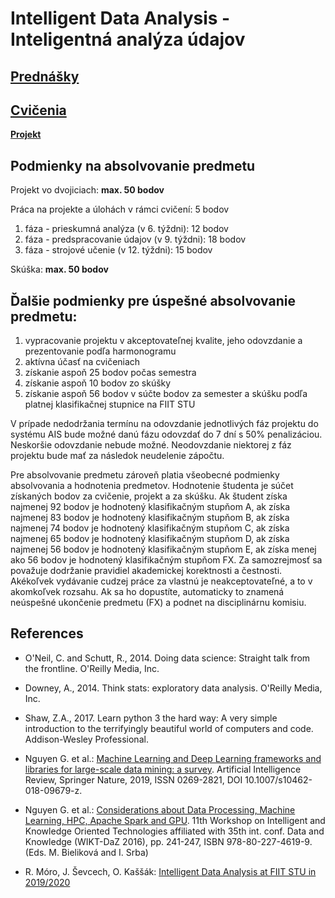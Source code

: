 #  Intelligent Data Analysis - Inteligentná analýza údajov

## [Prednášky](https://github.com/FIIT-IAU/2020-2021/tree/master/prednasky)

## [Cvičenia](https://github.com/FIIT-IAU/2020-2021/tree/master/cvicenia)

   [**Projekt**](https://github.com/FIIT-IAU/2020-2021/tree/master/cvicenia/projekt)


## Podmienky na absolvovanie predmetu
Projekt vo dvojiciach: **max. 50 bodov**

Práca na projekte a úlohách v rámci cvičení: 5 bodov
1. fáza - prieskumná analýza (v 6. týždni): 12 bodov
2. fáza - predspracovanie údajov (v 9. týždni): 18 bodov
3. fáza - strojové učenie (v 12. týždni): 15 bodov

Skúška: **max. 50 bodov**


## Ďalšie podmienky pre úspešné absolvovanie predmetu:
1. vypracovanie projektu v akceptovateľnej kvalite, jeho odovzdanie a prezentovanie podľa harmonogramu
2. aktívna účasť na cvičeniach
3. získanie aspoň 25 bodov počas semestra
4. získanie aspoň 10 bodov zo skúšky
5. získanie aspoň 56 bodov v súčte bodov za semester a skúšku podľa platnej klasifikačnej stupnice na FIIT STU

V prípade nedodržania termínu na odovzdanie jednotlivých fáz projektu do systému AIS bude možné danú fázu odovzdať do 7 dní s 50% penalizáciou. Neskoršie odovzdanie nebude možné. Neodovzdanie niektorej z fáz projektu bude mať za následok neudelenie zápočtu.

Pre absolvovanie predmetu zároveň platia všeobecné podmienky absolvovania a hodnotenia predmetov. Hodnotenie študenta je súčet získaných bodov za cvičenie, projekt  a za skúšku. Ak študent získa najmenej 92 bodov je hodnotený klasifikačným stupňom A, ak získa najmenej 83 bodov je hodnotený klasifikačným stupňom B, ak získa najmenej 74 bodov je hodnotený klasifikačným stupňom C, ak získa najmenej 65 bodov je hodnotený klasifikačným stupňom D, ak získa najmenej 56 bodov je hodnotený klasifikačným stupňom E, ak získa menej ako 56 bodov je hodnotený klasifikačným stupňom FX. Za samozrejmosť sa považuje dodržanie pravidiel akademickej korektnosti a čestnosti. Akékoľvek vydávanie cudzej práce za vlastnú je neakceptovateľné, a to v akomkoľvek rozsahu. Ak sa ho dopustíte, automaticky to znamená neúspešné ukončenie predmetu (FX) a podnet na disciplinárnu komisiu.

References
------------

- O'Neil, C. and Schutt, R., 2014. Doing data science: Straight talk from the frontline. O'Reilly Media, Inc.

- Downey, A., 2014. Think stats: exploratory data analysis. O'Reilly Media, Inc.

- Shaw, Z.A., 2017. Learn python 3 the hard way: A very simple introduction to the terrifyingly beautiful world of computers and code. Addison-Wesley Professional.

- Nguyen G. et al.: [Machine Learning and Deep Learning frameworks and libraries for large-scale data mining: a survey](https://doi.org/10.1007/s10462-018-09679-z). Artificial Intelligence Review, Springer Nature, 2019, ISSN 0269-2821, DOI 10.1007/s10462-018-09679-z.

- Nguyen G. et al.: [Considerations about Data Processing, Machine Learning, HPC, Apache Spark and GPU](https://giangzuzana.github.io/files/2016_WIKT-DaZ.pdf). 11th Workshop on Intelligent and Knowledge Oriented Technologies affiliated with 35th int. conf. Data and Knowledge (WIKT-DaZ 2016), pp. 241-247, ISBN 978-80-227-4619-9. (Eds. M. Bieliková and I. Srba)

- R. Móro, J. Ševcech, O. Kaššák: [Intelligent Data Analysis at FIIT STU in 2019/2020](https://github.com/robom/IAU-2019-2020)
